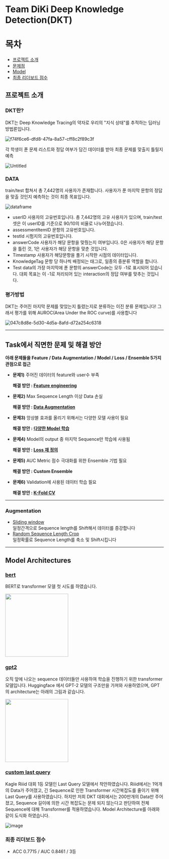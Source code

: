 # Team DiKi Deep Knowledge Detection(DKT)

# 목차 

- [프로젝트 소개](#프로젝트-소개)
- [문제점](#task에서-직면한-문제-및-해결-방안)
- [Model](#model-architectures)
- [최종 리더보드 점수](#최종-리더보드-점수)


## 프로젝트 소개

### DKT란?

DKT는 Deep Knowledge Tracing의 약자로 우리의 "지식 상태"를 추적하는 딥러닝 방법론입니다.

![f74f6ce6-dfd8-47fa-8a57-cff8c2f89c3f](https://user-images.githubusercontent.com/59329586/122187046-a2340a80-cec9-11eb-890f-895cc77b428a.png)


각 학생이 푼 문제 리스트와 정답 여부가 담긴 데이터를 받아 최종 문제를 맞출지 틀릴지 예측

![Untitled](https://user-images.githubusercontent.com/59329586/122187219-ce4f8b80-cec9-11eb-9a09-b2ad63b61155.png)

### DATA

train/test 합쳐서 총 7,442명의 사용자가 존재합니다. 
사용자가 푼 마지막 문항의 정답을 맞출 것인지 예측하는 것이 최종 목표입니다.

![dataframe](https://user-images.githubusercontent.com/59329586/122188883-61d58c00-cecb-11eb-9d12-aefb75c3b7a2.png)

- userID 사용자의 고유번호입니다. 총 7,442명의 고유 사용자가 있으며, train/test셋은 이 userID를 기준으로 90/10의 비율로 나누어졌습니다.  
- assessmentItemID 문항의 고유번호입니다.  
- testId 시험지의 고유번호입니다.  
- answerCode 사용자가 해당 문항을 맞췄는지 여부입니다. 0은 사용자가 해당 문항을 틀린 것, 1은 사용자가 해당 문항을 맞춘 것입니다.
- Timestamp 사용자가 해당문항을 풀기 시작한 시점의 데이터입니다.
- KnowledgeTag 문항 당 하나씩 배정되는 태그로, 일종의 중분류 역할을 합니다.
- Test data의 가장 마지막에 푼 문항의 answerCode는 모두 -1로 표시되어 있습니다. 대회 목표는 이 -1로 처리되어 있는 interaction의 정답 여부를 맞추는 것입니다.


### 평가방법
DKT는 주어진 마지막 문제를 맞았는지 틀렸는지로 분류하는 이진 분류 문제입니다! 
그래서 평가를 위해 AUROC(Area Under the ROC curve)를 사용합니다

![047c8d8e-5d30-4d5a-8afd-d72a254c6318](https://user-images.githubusercontent.com/59329586/122188993-7dd92d80-cecb-11eb-9e3d-53bec5db329d.png)

---

## Task에서 직면한 문제 및 해결 방안
**아래 문제들을 Feature / Data Augmentation / Model / Loss / Ensemble 5가지 관점으로 접근**

- **문제1)** 주어진 데이터의 feature와 user수 부족

  **해결 방안 : [Feature engineering](https://github.com/bcaitech1/DKT_team_DiKi_Repo/blob/main/T_1170_LeeHakYoung/dkt/dataloader.py#L83)**
- **문제2)** Max Sequence Length 이상 Data 손실

  **해결 방안 : [Data Augmentation](https://github.com/bcaitech1/DKT_team_DiKi_Repo/blob/main/T_1170_LeeHakYoung/dkt/dataloader.py#L339)**
- **문제3)** 앙상블 효과를 올리기 위해서는 다양한 모델 사용이 필요

  **해결 방안 : [다양한 Model 학습](https://github.com/bcaitech1/DKT_team_DiKi_Repo/blob/main/T_1170_LeeHakYoung/dkt/model.py)**
- **문제4)** Model의 output 중 마지막 Sequence만 학습에 사용됨 

  **해결 방안 : [Loss 재 정의](https://github.com/bcaitech1/DKT_team_DiKi_Repo/blob/main/T_1170_LeeHakYoung/dkt/trainer.py#L301)**
- **문제5)** AUC Metric 점수 극대화를 위한 Ensemble 기법 필요

  **해결 방안 : Custom Ensemble**
- **문제6)** Validation에 사용된 데이터 학습 필요

  **해결 방안 : [K-Fold CV](https://github.com/bcaitech1/DKT_team_DiKi_Repo/blob/04a0235fe86e9eb04aa3372d71c34a41229bfc09/T_1190_JeongJiYoung/train.py#L30)**


---

### Augmentation

- [Sliding window](https://github.com/bcaitech1/DKT_team_DiKi_Repo/blob/fd8b99e3ae2b1ef70063a1e5eb25b981895412a5/T_1170_LeeHakYoung/dkt/dataloader.py#L339)  
  일정간격으로 Sequence length를 Shift해서 데이터를 증강합니다
- [Random Sequence Length Crop](https://github.com/bcaitech1/DKT_team_DiKi_Repo/blob/db3aead0858f1042240b11434f693ecd26361945/T_1092_SeoSukMin/code/dkt/dataloader.py#L340)  
  일정확률로 Sequence Length를 축소 및 Shift시킵니다

---

## Model Architectures

### [bert](https://github.com/bcaitech1/DKT_team_DiKi_Repo/blob/19f7e82bf5aab8d3b1ea5652d6227d3d0ad28f77/T_1190_JeongJiYoung/dkt/model.py#L14)
BERT로 transformer 모델 첫 시도를 하였습니다.

<img src="https://user-images.githubusercontent.com/28282381/122213958-7eca8900-cee4-11eb-8249-052876f814df.png"  width=200 height=200>

### [gpt2](https://github.com/bcaitech1/DKT_team_DiKi_Repo/blob/19f7e82bf5aab8d3b1ea5652d6227d3d0ad28f77/T_1170_LeeHakYoung/dkt/model.py#L776)

오직 앞에 나오는 sequence 데이터들만 사용하여 학습을 진행하기 위한 transformer 모델입니다.
Huggingface 에서 GPT-2 모델의 구조만을 가져와 사용하였으며, GPT의 architecture는 아래의 그림과 같습니다.

<img src="https://user-images.githubusercontent.com/28282381/122216144-00231b00-cee7-11eb-9460-d214b3ae6ff5.png" width=200 height=200>

### [custom last query](https://github.com/bcaitech1/DKT_team_DiKi_Repo/blob/19f7e82bf5aab8d3b1ea5652d6227d3d0ad28f77/T_1117_ShinChanHo/code/dkt/model.py#L723)

Kagle Riiid 대회 1등 모델인 Last Query 모델에서 착안하였습니다. 
Riiid에서는 1억개의 Data가 주어졌고, 긴 Sequence로 인한 Transformer 시간복잡도를 줄이기 위해 Last Query를 사용하였습니다.
하지만 저희 DKT 대회에서는 200만개의 Data만 주어졌고, Sequence 길이에 의한 시간 복잡도는 문제 되지 않는다고 판단하여 전체 Sequence에 대해 Transformer를 적용하였습니다.
Model Architecture를 아래와 같이 도식화 하였습니다.

![image](https://user-images.githubusercontent.com/52587290/122212631-08795700-cee3-11eb-96a8-0dec6b949e3a.png)

### 최종 리더보드 점수

- ACC 0.7715 / AUC 0.8461 / 3등
